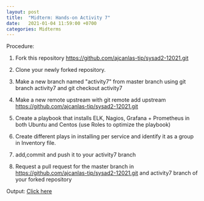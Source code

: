 ```yaml
---
layout: post
title:  "Midterm: Hands-on Activity 7"
date:   2021-01-04 11:59:00 +0700
categories: Midterms
---
```

Procedure:

1. Fork this repository https://github.com/ajcanlas-tip/sysad2-12021.git

2. Clone your newly forked repository. 

3. Make a new branch named "activity7" from master branch using git branch activity7 and git checkout activity7

4. Make a new remote upstream with git remote add upstream https://github.com/ajcanlas-tip/sysad2-12021.git

5. Create a playbook that installs ELK, Nagios, Grafana + Prometheus in both Ubuntu and Centos (use Roles to optimize the playbook)

6. Create different plays in installing per service and identify it as a group in Inventory file.

7. add,commit and push it to your activity7 branch

8. Request a pull request for the master branch in https://github.com/ajcanlas-tip/sysad2-12021.git  and activity7 branch of your forked repository

Output: [Click here](https://github.com/eperol-tip/sysad2-12021/commit/93bc587e7235a29f9e768845102382826344b1c2)
